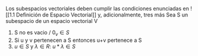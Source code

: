Los subespacios vectoriales deben cumplir las condiciones enunciadas en ![[1.1 Definición de Espacio Vectorial]] y, adicionalmente, tres más
Sea S un subespacio de un espacio vectorial V

1. S no es vacio / $0_v \in S$
2. Si u y v pertenecen a S entonces u+v pertenece a S
3. $u \in S$ y $\lambda \in R$: $u* \lambda \in S$ 
